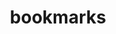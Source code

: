---
layout: archive
title: bookmarks
which_category: bookmarks
permalink: /bookmarks/
description: "These are posts of links with short notes, bookmarked for future ease of reference. [ *RIP del.icio.us* ]"
---